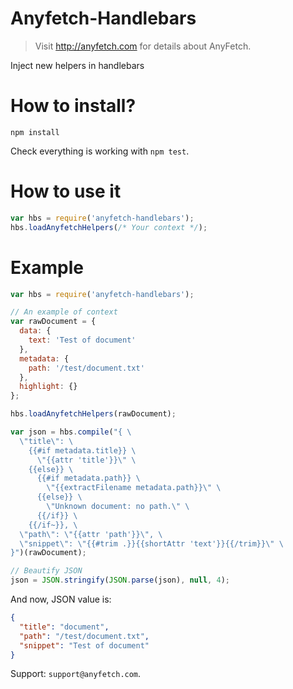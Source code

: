 # Anyfetch-Handlebars
> Visit http://anyfetch.com for details about AnyFetch.

Inject new helpers in handlebars

# How to install?
```
npm install
```

Check everything is working with `npm test`.

# How to use it

```js
var hbs = require('anyfetch-handlebars');
hbs.loadAnyfetchHelpers(/* Your context */);
```

# Example

```js
var hbs = require('anyfetch-handlebars');

// An example of context
var rawDocument = {
  data: {
    text: 'Test of document'
  },
  metadata: {
    path: '/test/document.txt'
  },
  highlight: {}
};

hbs.loadAnyfetchHelpers(rawDocument);

var json = hbs.compile("{ \
  \"title\": \
    {{#if metadata.title}} \
      \"{{attr 'title'}}\" \
    {{else}} \
      {{#if metadata.path}} \
        \"{{extractFilename metadata.path}}\" \
      {{else}} \
        \"Unknown document: no path.\" \
      {{/if}} \
    {{/if~}}, \
  \"path\": \"{{attr 'path'}}\", \
  \"snippet\": \"{{#trim .}}{{shortAttr 'text'}}{{/trim}}\" \
}")(rawDocument);

// Beautify JSON
json = JSON.stringify(JSON.parse(json), null, 4);
```

And now, JSON value is: 

```json
{
  "title": "document",
  "path": "/test/document.txt",
  "snippet": "Test of document"
}
```

Support: `support@anyfetch.com`.
